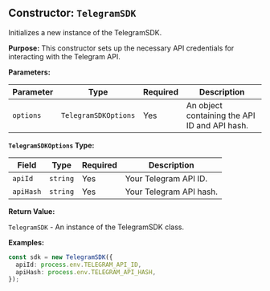 ## Constructor: `TelegramSDK`

Initializes a new instance of the TelegramSDK.

**Purpose:**
This constructor sets up the necessary API credentials for interacting with the Telegram API.

**Parameters:**

| Parameter | Type | Required | Description |
|---|---|---|---| 
| `options` | `TelegramSDKOptions` | Yes | An object containing the API ID and API hash. |

**`TelegramSDKOptions` Type:**

| Field | Type | Required | Description |
|---|---|---|---| 
| `apiId` | `string` | Yes | Your Telegram API ID. |
| `apiHash` | `string` | Yes | Your Telegram API hash. |

**Return Value:**

`TelegramSDK` - An instance of the TelegramSDK class.

**Examples:**

```typescript
const sdk = new TelegramSDK({
  apiId: process.env.TELEGRAM_API_ID,
  apiHash: process.env.TELEGRAM_API_HASH,
});
```